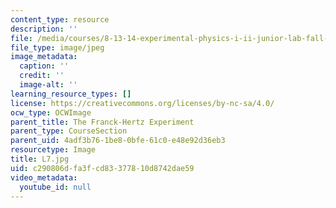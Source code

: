 ```yaml
---
content_type: resource
description: ''
file: /media/courses/8-13-14-experimental-physics-i-ii-junior-lab-fall-2016-spring-2017/c290806dfa3fcd83377810d8742dae59_L7.jpg
file_type: image/jpeg
image_metadata:
  caption: ''
  credit: ''
  image-alt: ''
learning_resource_types: []
license: https://creativecommons.org/licenses/by-nc-sa/4.0/
ocw_type: OCWImage
parent_title: The Franck-Hertz Experiment
parent_type: CourseSection
parent_uid: 4adf3b76-1be8-0bfe-61c0-e48e92d36eb3
resourcetype: Image
title: L7.jpg
uid: c290806d-fa3f-cd83-3778-10d8742dae59
video_metadata:
  youtube_id: null
---
```

